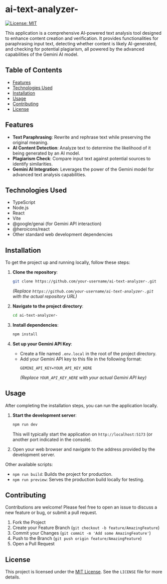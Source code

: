 # ai-text-analyzer-

[![License: MIT](https://img.shields.io/badge/License-MIT-blue.svg)](https://opensource.org/licenses/mit)

This application is a comprehensive AI-powered text analysis tool designed to enhance content creation and verification. It provides functionalities for paraphrasing input text, detecting whether content is likely AI-generated, and checking for potential plagiarism, all powered by the advanced capabilities of the Gemini AI model.

## Table of Contents

*   [Features](#features)
*   [Technologies Used](#technologies-used)
*   [Installation](#installation)
*   [Usage](#usage)
*   [Contributing](#contributing)
*   [License](#license)

## Features

*   **Text Paraphrasing**: Rewrite and rephrase text while preserving the original meaning.
*   **AI Content Detection**: Analyze text to determine the likelihood of it being generated by an AI model.
*   **Plagiarism Check**: Compare input text against potential sources to identify similarities.
*   **Gemini AI Integration**: Leverages the power of the Gemini model for advanced text analysis capabilities.

## Technologies Used

*   TypeScript
*   Node.js
*   React
*   Vite
*   @google/genai (for Gemini API interaction)
*   @heroicons/react
*   Other standard web development dependencies

## Installation

To get the project up and running locally, follow these steps:

1.  **Clone the repository**:
    ```bash
    git clone https://github.com/your-username/ai-text-analyzer-.git
    ```
    *(Replace `https://github.com/your-username/ai-text-analyzer-.git` with the actual repository URL)*

2.  **Navigate to the project directory**:
    ```bash
    cd ai-text-analyzer-
    ```

3.  **Install dependencies**:
    ```bash
    npm install
    ```

4.  **Set up your Gemini API Key**:
    *   Create a file named `.env.local` in the root of the project directory.
    *   Add your Gemini API key to this file in the following format:
        ```dotenv
        GEMINI_API_KEY=YOUR_API_KEY_HERE
        ```
        *(Replace `YOUR_API_KEY_HERE` with your actual Gemini API key)*

## Usage

After completing the installation steps, you can run the application locally.

1.  **Start the development server**:
    ```bash
    npm run dev
    ```
    This will typically start the application on `http://localhost:5173` (or another port indicated in the console).

2.  Open your web browser and navigate to the address provided by the development server.

Other available scripts:
*   `npm run build`: Builds the project for production.
*   `npm run preview`: Serves the production build locally for testing.

## Contributing

Contributions are welcome! Please feel free to open an issue to discuss a new feature or bug, or submit a pull request.
1.  Fork the Project
2.  Create your Feature Branch (`git checkout -b feature/AmazingFeature`)
3.  Commit your Changes (`git commit -m 'Add some AmazingFeature'`)
4.  Push to the Branch (`git push origin feature/AmazingFeature`)
5.  Open a Pull Request

## License

This project is licensed under the [MIT License](https://opensource.org/licenses/MIT). See the `LICENSE` file for more details.
